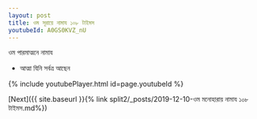 ```yaml
---
layout: post
title: ওম সূরায়ে নামায ১০৮ টাইমস
youtubeId: A0GS0KVZ_nU
---
```

 
 
 ওম পারমাত্মনে নামায  
 
 -  আত্মা যিনি সর্বত্র আছেন 
 
  
 
  
 
 
 
 
 
 


{% include youtubePlayer.html id=page.youtubeId %}
 
[Next]({{ site.baseurl }}{% link  split2/_posts/2019-12-10-ওম মনোহারায় নামায ১০৮ টাইমস.md%})
 
